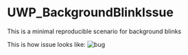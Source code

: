 # UWP_BackgroundBlinkIssue
This is a minimal reproducible scenario for background blinks

This is how issue looks like:
![bug](Images/bug.gif?raw=true "Title")
